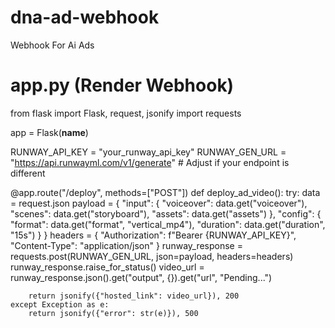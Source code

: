 # dna-ad-webhook
Webhook For Ai Ads
# app.py (Render Webhook)

from flask import Flask, request, jsonify
import requests

app = Flask(__name__)

RUNWAY_API_KEY = "your_runway_api_key"
RUNWAY_GEN_URL = "https://api.runwayml.com/v1/generate"  # Adjust if your endpoint is different

@app.route("/deploy", methods=["POST"])
def deploy_ad_video():
    try:
        data = request.json
        payload = {
            "input": {
                "voiceover": data.get("voiceover"),
                "scenes": data.get("storyboard"),
                "assets": data.get("assets")
            },
            "config": {
                "format": data.get("format", "vertical_mp4"),
                "duration": data.get("duration", "15s")
            }
        }
        headers = {
            "Authorization": f"Bearer {RUNWAY_API_KEY}",
            "Content-Type": "application/json"
        }
        runway_response = requests.post(RUNWAY_GEN_URL, json=payload, headers=headers)
        runway_response.raise_for_status()
        video_url = runway_response.json().get("output", {}).get("url", "Pending...")

        return jsonify({"hosted_link": video_url}), 200
    except Exception as e:
        return jsonify({"error": str(e)}), 500

